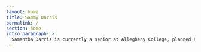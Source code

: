 ```yaml
---
layout: home
title: Sammy Darris
permalink: /
section: home
intro_paragraph: >
  Samantha Darris is currently a senior at Allegheny College, planned to graduate in 2021. While double majoring in Integrative Informatics and International Studies, her time at Allegheny consists of a variety of responsibilities and roles. Both her jobs on campus aim to make Allegheny a more inclusive place and ensure that students are socially competent. She is the Equity and Inclusivity Intern in the Admissions Office, as well as the Team Leader for Allegheny’s Vote Everywhere Team with the Andrew Goodman Foundation. She is also the Secretary for the Black Girl Magic Club, as well as helping out in other diversity focused groups on campus. In her free time she enjoys dancing, and has been a member of the Allegheny College Dance Team for four years. She is passionate about social change and civic engagement, hoping to join the Peace Corp one day.
---
```

